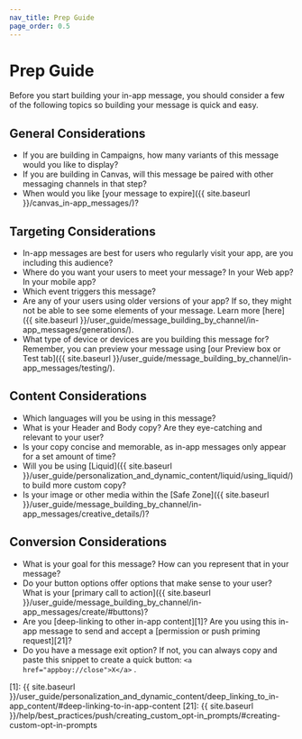 ```yaml
---
nav_title: Prep Guide
page_order: 0.5
---
```


# Prep Guide

Before you start building your in-app message, you should consider a few of the following topics so building your message is quick and easy.

## General Considerations

- If you are building in Campaigns, how many variants of this message would you like to display?
- If you are building in Canvas, will this message be paired with other messaging channels in that step?
- When would you like [your message to expire]({{ site.baseurl }}/canvas_in-app_messages/)?

## Targeting Considerations
- In-app messages are best for users who regularly visit your app, are you including this audience?
- Where do you want your users to meet your message? In your Web app? In your mobile app?
- Which event triggers this message?
- Are any of your users using older versions of your app? If so, they might not be able to see some elements of your message. Learn more [here]({{ site.baseurl }}/user_guide/message_building_by_channel/in-app_messages/generations/).
- What type of device or devices are you building this message for? Remember, you can preview your message using [our Preview box or Test tab]({{ site.baseurl }}/user_guide/message_building_by_channel/in-app_messages/testing/).

## Content Considerations
- Which languages will you be using in this message?
- What is your Header and Body copy? Are they eye-catching and relevant to your user?
- Is your copy concise and memorable, as in-app messages only appear for a set amount of time?
- Will you be using [Liquid]({{ site.baseurl }}/user_guide/personalization_and_dynamic_content/liquid/using_liquid/) to build more custom copy?
- Is your image or other media within the [Safe Zone]({{ site.baseurl }}/user_guide/message_building_by_channel/in-app_messages/creative_details/)?


## Conversion Considerations
- What is your goal for this message? How can you represent that in your message?
- Do your button options offer options that make sense to your user? What is your [primary call to action]({{ site.baseurl }}/user_guide/message_building_by_channel/in-app_messages/create/#buttons)?
- Are you [deep-linking to other in-app content][1]? Are you using this in-app message to send and accept a [permission or push priming request][21]?
- Do you have a message exit option? If not, you can always copy and paste this snippet to create a quick button: `<a href="appboy://close">X</a>` .


[1]: {{ site.baseurl }}/user_guide/personalization_and_dynamic_content/deep_linking_to_in-app_content/#deep-linking-to-in-app-content
[21]: {{ site.baseurl }}/help/best_practices/push/creating_custom_opt-in_prompts/#creating-custom-opt-in-prompts
